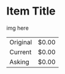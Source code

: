 # Item Title
<div style="display:inline-block;width:50%">
  img here
  </div>
<div style="display:inline-block;width:50%">
<table>
  <tr><td>Original</td><td>$0.00</td></tr>
  <tr><td>Current</td><td>$0.00</td></tr>
  <tr><td>Asking</td><td>$0.00</td></tr>
  </table>
</div>
